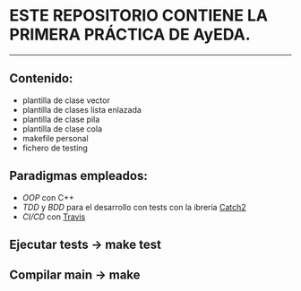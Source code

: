 # ESTE REPOSITORIO CONTIENE LA PRIMERA PRÁCTICA DE AyEDA.
***

## Contenido:

- plantilla de clase vector
- plantilla de clases lista enlazada
- plantilla de clase pila
- plantilla de clase cola
- makefile personal
- fichero de testing

## Paradigmas empleados:

- *OOP* con C++
- *TDD* y *BDD* para el desarrollo con tests con la ibrería [Catch2](https://github.com/catchorg/Catch2)
- *CI/CD* con [Travis](https://docs.travis-ci.com/)

## Ejecutar tests -> make test
## Compilar main -> make
